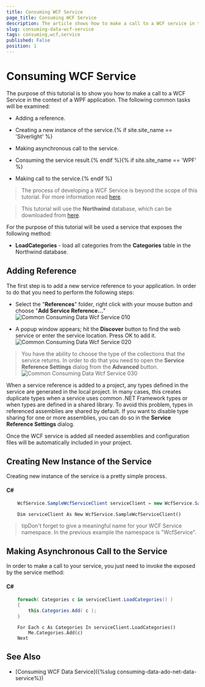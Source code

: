 ```yaml
---
title: Consuming WCF Service
page_title: Consuming WCF Service
description: The article shows how to make a call to a WCF service in the context of an {{ site.framework_name }} application.
slug: consuming-data-wcf-service
tags: consuming,wcf,service
published: False
position: 1
---
```


# Consuming WCF Service

The purpose of this tutorial is to show you how to make a call to a WCF Service in the context of a WPF application. The following common tasks will be examined:

* Adding a reference.

* Creating a new instance of the service.{% if site.site_name == 'Silverlight' %}

* Making asynchronous call to the service.

* Consuming the service result.{% endif %}{% if site.site_name == 'WPF' %}

* Making call to the service.{% endif %}

>The process of developing a WCF Service is beyond the scope of this tutorial. For more information read [here](http://msdn.microsoft.com/en-us/library/bb332338.aspx).

>This tutorial will use the __Northwind__ database, which can be downloaded from [here](http://www.microsoft.com/downloads/details.aspx?FamilyID=06616212-0356-46A0-8DA2-EEBC53A68034&displaylang=en).

For the purpose of this tutorial will be used a service that exposes the following method:

* __LoadCategories__ - load all categories from the __Categories__ table in the Northwind database. 

## Adding Reference

The first step is to add a new service reference to your application. In order to do that you need to perform the following steps:

* Select the "__References__" folder, right click with your mouse button and choose "__Add Service Reference...__"
![Common Consuming Data Wcf Service 010](images/Common_ConsumingDataWcfService_010.png)

*  A popup window appears; hit the __Discover__ button to find the web service or enter the service location. Press OK to add it. 
![Common Consuming Data Wcf Service 020](images/Common_ConsumingDataWcfService_020.png)

>You have the ability to choose the type of the collections that the service returns. In order to do that you need to open the __Service Reference Settings__ dialog from the __Advanced__ button.
![Common Consuming Data Wcf Service 030](images/Common_ConsumingDataWcfService_030.png)

When a service reference is added to a project, any types defined in the service are generated in the local project. In many cases, this creates duplicate types when a service uses common .NET Framework types or when types are defined in a shared library. To avoid this problem, types in referenced assemblies are shared by default. If you want to disable type sharing for one or more assemblies, you can do so in the __Service Reference Settings__ dialog.

Once the WCF service is added all needed assemblies and configuration files will be automatically included in your project. 

## Creating New Instance of the Service

Creating new instance of the service is a pretty simple process.

#### __C#__

```C#
	WcfService.SampleWcfServiceClient serviceClient = new WcfService.SampleWcfServiceClient();
```
```VB.NET
	Dim serviceClient As New WcfService.SampleWcfServiceClient()
```

>tipDon't forget to give a meaningful name for your WCF Service namespace. In the previous example the namespace is "WcfService".

## Making Asynchronous Call to the Service

In order to make a call to your service, you just need to invoke the exposed by the service method:

#### __C#__

```C#
	foreach( Categories c in serviceClient.LoadCategories() )
	{
	    this.Categories.Add( c );
	}
```
```VB.NET
	For Each c As Categories In serviceClient.LoadCategories()
	    Me.Categories.Add(c)
	Next
```

## See Also  
 * [Consuming WCF Data Service]({%slug consuming-data-ado-net-data-service%})
